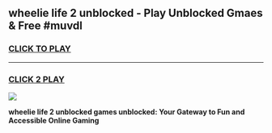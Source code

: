 
## wheelie life 2 unblocked - Play Unblocked Gmaes & Free #muvdl
<h3>
<a href="https://news.freeplayer.one?title=wheelie_life_2_unblocked&ref=24F">CLICK TO PLAY</a></h3>
<hr>

<h3>
<a href="https://news.freeplayer.one?title=wheelie_life_2_unblocked&ref=24F">CLICK 2 PLAY</a>
  
</h3>

<a href="https://news.freeplayer.one?title=wheelie_life_2_unblocked&ref=24F/"><img src="https://clearcache.store/games.png"></a>


**wheelie life 2 unblocked games unblocked: Your Gateway to Fun and Accessible Online Gaming**
